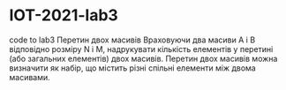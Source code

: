 # IOT-2021-lab3
code to lab3
Перетин двох масивів
Враховуючи два масиви A і B відповідно розміру N і M, надрукувати кількість елементів у перетині (або загальних елементів) двох масивів. Перетин двох масивів можна визначити як набір, що містить різні спільні елементи між двома масивами.
